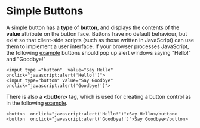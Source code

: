 
# Simple Buttons

A simple button has a **type** of **button**, and displays the contents of the **value** attribute on the button face. 
Buttons have no default behaviour, but exist so that client-side scripts (such as those written in JavaScript) 
can use them to implement a user interface. 
If your browser processes JavaScript, the following <a href="archives/Class Htmls/form16.htm" target = "_blank"> example</a> 
buttons should pop up alert windows saying "Hello!" and "Goodbye!"

~~~
<input type ="button"  value="Say Hello" onclick="javascript:alert('Hello!')">
<input type="button" value="Say Goodbye" onclick="javascript:alert('Goodbye!')">
~~~

There is also a **&lt;button&gt;** tag, which is used for creating a button control as in the following <a href="archives/Class Htmls/form17.htm" target = "_blank"> example</a>.

~~~
<button  onclick="javascript:alert('Hello!')">Say Hello</button>
<button  onclick="javascript:alert('Goodbye!')">Say Goodbye</button>
~~~
